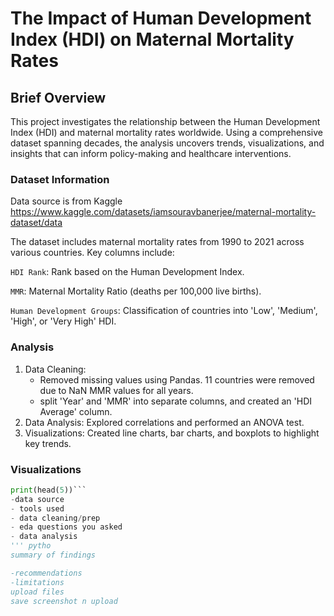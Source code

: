 # The Impact of Human Development Index (HDI) on Maternal Mortality Rates

## Brief Overview
This project investigates the relationship between the Human Development Index (HDI) and maternal mortality rates worldwide. Using a comprehensive dataset spanning decades, the analysis uncovers trends, visualizations, and insights that can inform policy-making and healthcare interventions.

### Dataset Information
Data source is from Kaggle https://www.kaggle.com/datasets/iamsouravbanerjee/maternal-mortality-dataset/data

The dataset includes maternal mortality rates from 1990 to 2021 across various countries. 
Key columns include:

`HDI Rank`: Rank based on the Human Development Index.

`MMR`: Maternal Mortality Ratio (deaths per 100,000 live births).

`Human Development Groups`: Classification of countries into 'Low', 'Medium', 'High', or 'Very High' HDI.

### Analysis
1. Data Cleaning:
   - Removed missing values using Pandas. 11 countries were removed due to NaN MMR values for all years.
   -  split 'Year' and 'MMR' into separate columns, and created an 'HDI Average' column.
3. Data Analysis: Explored correlations and performed an ANOVA test.
4. Visualizations: Created line charts, bar charts, and boxplots to highlight key trends.

### Visualizations 


```python
print(head(5))```
-data source
- tools used
- data cleaning/prep
- eda questions you asked
- data analysis
''' pytho
summary of findings

-recommendations
-limitations
upload files
save screenshot n upload


